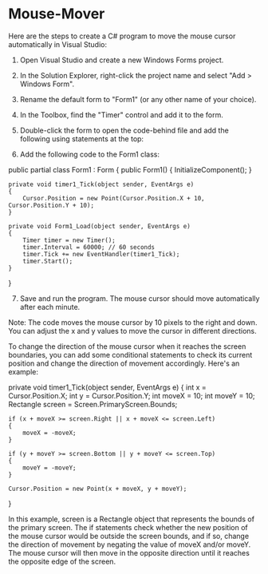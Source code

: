 # Mouse-Mover

Here are the steps to create a C# program to move the mouse cursor automatically in Visual Studio:

1. Open Visual Studio and create a new Windows Forms project.
2. In the Solution Explorer, right-click the project name and select "Add > Windows Form".
3. Rename the default form to "Form1" (or any other name of your choice).
4. In the Toolbox, find the "Timer" control and add it to the form.
5. Double-click the form to open the code-behind file and add the following using statements at the top:


6. Add the following code to the Form1 class:

public partial class Form1 : Form
{
    public Form1()
    {
        InitializeComponent();
    }

    private void timer1_Tick(object sender, EventArgs e)
    {
        Cursor.Position = new Point(Cursor.Position.X + 10, Cursor.Position.Y + 10);
    }

    private void Form1_Load(object sender, EventArgs e)
    {
        Timer timer = new Timer();
        timer.Interval = 60000; // 60 seconds
        timer.Tick += new EventHandler(timer1_Tick);
        timer.Start();
    }
}

7. Save and run the program. The mouse cursor should move automatically after each minute.

Note: The code moves the mouse cursor by 10 pixels to the right and down. You can adjust the x and y values to move the cursor in different directions.

To change the direction of the mouse cursor when it reaches the screen boundaries, you can add some conditional statements to check its current position and change the direction of movement accordingly. Here's an example:


private void timer1_Tick(object sender, EventArgs e)
{
    int x = Cursor.Position.X;
    int y = Cursor.Position.Y;
    int moveX = 10;
    int moveY = 10;
    Rectangle screen = Screen.PrimaryScreen.Bounds;

    if (x + moveX >= screen.Right || x + moveX <= screen.Left)
    {
        moveX = -moveX;
    }

    if (y + moveY >= screen.Bottom || y + moveY <= screen.Top)
    {
        moveY = -moveY;
    }

    Cursor.Position = new Point(x + moveX, y + moveY);
}

In this example, screen is a Rectangle object that represents the bounds of the primary screen. The if statements check whether the new position of the mouse cursor would be outside the screen bounds, and if so, change the direction of movement by negating the value of moveX and/or moveY. The mouse cursor will then move in the opposite direction until it reaches the opposite edge of the screen.
